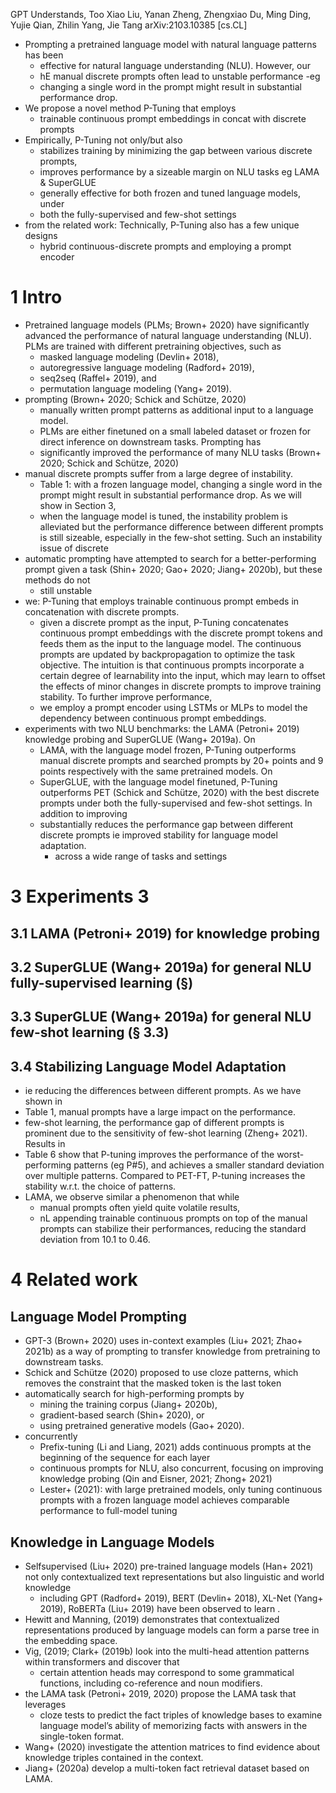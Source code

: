 GPT Understands, Too
Xiao Liu, Yanan Zheng, Zhengxiao Du, Ming Ding, Yujie Qian, Zhilin Yang,
  Jie Tang
arXiv:2103.10385 [cs.CL]

* Prompting a pretrained language model with natural language patterns has been
  * effective for natural language understanding (NLU). However, our
  * hE manual discrete prompts often lead to unstable performance -eg
  * changing a single word in the prompt might result in substantial
    performance drop. 
* We propose a novel method P-Tuning that employs 
  * trainable continuous prompt embeddings in concat with discrete prompts
* Empirically, P-Tuning not only/but also 
  * stabilizes training by minimizing the gap between various discrete prompts,
  * improves performance by a sizeable margin on NLU tasks eg LAMA & SuperGLUE
  * generally effective for both frozen and tuned language models, under 
  * both the fully-supervised and few-shot settings
* from the related work: Technically, P-Tuning also has a few unique designs
  * hybrid continuous-discrete prompts and employing a prompt encoder

# 1 Intro

* Pretrained language models (PLMs; Brown+ 2020) have significantly advanced
  the performance of natural language understanding (NLU). PLMs are trained
  with different pretraining objectives, such as 
  * masked language modeling (Devlin+ 2018), 
  * autoregressive language modeling (Radford+ 2019), 
  * seq2seq (Raffel+ 2019), and 
  * permutation language modeling (Yang+ 2019).
* prompting (Brown+ 2020; Schick and Schütze, 2020)
  * manually written prompt patterns as additional input to a language model.
  * PLMs are either finetuned on a small labeled dataset or frozen for direct
    inference on downstream tasks.  Prompting has 
  * significantly improved the performance of many NLU tasks
    (Brown+ 2020; Schick and Schütze, 2020)
* manual discrete prompts suffer from a large degree of instability.
  * Table 1: with a frozen language model, changing a single word in the prompt
    might result in substantial performance drop. As we will show in Section 3,
  * when the language model is tuned, the instability problem is alleviated but
    the performance difference between different prompts is still sizeable,
    especially in the few-shot setting. Such an instability issue of discrete
* automatic prompting have attempted to search for a better-performing prompt
  given a task (Shin+ 2020; Gao+ 2020; Jiang+ 2020b), but these methods do not
  * still unstable
* we: P-Tuning that employs
  trainable continuous prompt embeds in concatenation with discrete prompts.
  * given a discrete prompt as the input, P-Tuning concatenates continuous
    prompt embeddings with the discrete prompt tokens and feeds them as the
    input to the language model. The continuous prompts are updated by
    backpropagation to optimize the task objective. The intuition is that
    continuous prompts incorporate a certain degree of learnability into the
    input, which may learn to offset the effects of minor changes in discrete
    prompts to improve training stability. To further improve performance, 
  * we employ a prompt encoder using LSTMs or MLPs to model the dependency
    between continuous prompt embeddings.
* experiments with two NLU benchmarks: the LAMA (Petroni+ 2019) knowledge
  probing and SuperGLUE (Wang+ 2019a). On 
  * LAMA, with the language model frozen, P-Tuning outperforms manual
    discrete prompts and searched prompts by 20+ points and 9 points
    respectively with the same pretrained models. On 
  * SuperGLUE, with the language model finetuned, P-Tuning outperforms PET
    (Schick and Schütze, 2020) with the best discrete prompts under both the
    fully-supervised and few-shot settings. In addition to improving
  * substantially reduces the performance gap between different discrete
    prompts ie improved stability for language model adaptation.
    * across a wide range of tasks and settings

# 3 Experiments 3

## 3.1 LAMA (Petroni+ 2019) for knowledge probing

## 3.2 SuperGLUE (Wang+ 2019a) for general NLU fully-supervised learning (§)

## 3.3 SuperGLUE (Wang+ 2019a) for general NLU few-shot learning (§ 3.3)

## 3.4 Stabilizing Language Model Adaptation

* ie reducing the differences between different prompts. As we have shown in
* Table 1, manual prompts have a large impact on the performance.
* few-shot learning, the performance gap of different prompts is prominent
  due to the sensitivity of few-shot learning (Zheng+ 2021). Results in
* Table 6 show that P-tuning improves the performance of the worst-performing
  patterns (eg P#5), and achieves a smaller standard deviation over
  multiple patterns. Compared to PET-FT, P-tuning increases the stability
  w.r.t. the choice of patterns.
* LAMA, we observe similar a phenomenon that while 
  * manual prompts often yield quite volatile results, 
  * nL appending trainable continuous prompts on top of the manual prompts can
    stabilize their performances,
    reducing the standard deviation from 10.1 to 0.46.

# 4 Related work

## Language Model Prompting

* GPT-3 (Brown+ 2020) uses in-context examples (Liu+ 2021; Zhao+ 2021b) as a
  way of prompting to transfer knowledge from pretraining to downstream tasks.
* Schick and Schütze (2020) proposed to use cloze patterns, which
  removes the constraint that the masked token is the last token
* automatically search for high-performing prompts by 
  * mining the training corpus (Jiang+ 2020b), 
  * gradient-based search (Shin+ 2020), or 
  * using pretrained generative models (Gao+ 2020).
* concurrently
  * Prefix-tuning (Li and Liang, 2021) adds continuous prompts at the beginning
    of the sequence for each layer
  * continuous prompts for NLU, also concurrent, focusing on improving
    knowledge probing (Qin and Eisner, 2021; Zhong+ 2021)
  * Lester+ (2021): with large pretrained models,
    only tuning continuous prompts with a frozen language model achieves
    comparable performance to full-model tuning

## Knowledge in Language Models

* Selfsupervised (Liu+ 2020) pre-trained language models (Han+ 2021) not only
  contextualized text representations but also linguistic and world knowledge 
  * including GPT (Radford+ 2019), BERT (Devlin+ 2018), XL-Net (Yang+ 2019),
    RoBERTa (Liu+ 2019) have been observed to learn . 
* Hewitt and Manning, (2019) demonstrates that contextualized representations
  produced by language models can form a parse tree in the embedding space.
* Vig, (2019; Clark+ (2019b) look into the multi-head attention patterns within
  transformers and discover that 
  * certain attention heads may correspond to some grammatical functions,
    including co-reference and noun modifiers. 
* the LAMA task (Petroni+ 2019, 2020) propose the LAMA task that leverages 
  * cloze tests to predict the fact triples of knowledge bases to examine
    language model’s ability of memorizing facts with answers in the
    single-token format. 
* Wang+ (2020) investigate the attention matrices to find evidence about
  knowledge triples contained in the context. 
* Jiang+ (2020a) develop a multi-token fact retrieval dataset based on LAMA.
